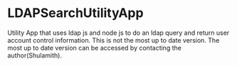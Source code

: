 # LDAPSearchUtilityApp
Utility App that uses ldap js and node js to do an ldap query and return user account control information. 
This is not the most up to date version. The most up to date version can be accessed by contacting the author(Shulamith). 

